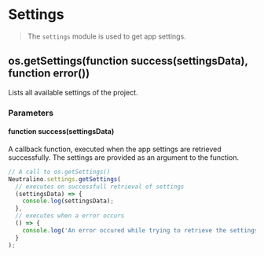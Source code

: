 # Settings

> The `settings` module is used to get app settings.

## os.getSettings(function success(settingsData), function error())
Lists all available settings of the project.

### Parameters 
#### function success(settingsData)
A callback function, executed when the app settings are retrieved successfully. The settings are provided as an argument to the function.

```javascript
// A call to os.getSettings()
Neutralino.settings.getSettings(
  // executes on successfull retrieval of settings
  (settingsData) => {
    console.log(settingsData);
  },
  // executes when a error occurs
  () => {
    console.log('An error occured while trying to retrieve the settings.');
  }
);
```
